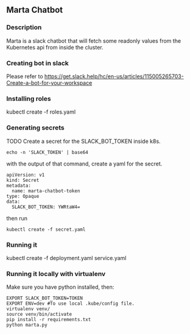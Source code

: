 ## Marta Chatbot
### Description
Marta is a slack chatbot that will fetch some readonly values from the Kubernetes api from inside the cluster.
### Creating bot in slack
Please refer to https://get.slack.help/hc/en-us/articles/115005265703-Create-a-bot-for-your-workspace
### Installing roles
kubectl create -f roles.yaml
### Generating secrets
TODO
Create a secret for the SLACK_BOT_TOKEN inside k8s.
```shell
echo -n 'SLACK_TOKEN' | base64
```
with the output of that command, create a yaml for the secret.
```shell
apiVersion: v1
kind: Secret
metadata:
  name: marta-chatbot-token
type: Opaque
data:
  SLACK_BOT_TOKEN: YWRtaW4=
```
then run
```shell
kubectl create -f secret.yaml
```
### Running it
kubectl create -f deployment.yaml service.yaml
### Running it locally with virtualenv
Make sure you have python installed, then:
```shell
EXPORT SLACK_BOT_TOKEN=TOKEN
EXPORT ENV=dev #To use local .kube/config file.
virtualenv venv/
source venv/bin/activate
pip install -r requirements.txt
python marta.py
```
